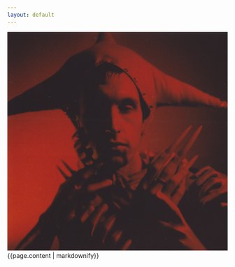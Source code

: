 ```yaml
---
layout: default
---
```


<div class="background-image">
  <img src="/assets/images/Blood-Wizard.png">
</div>

<div class="about-page-content">
  {{page.content | markdownify}}
</div>
